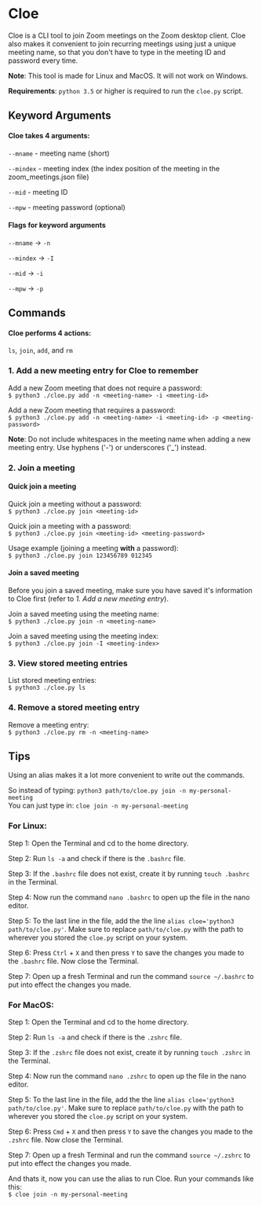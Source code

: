 # Cloe
Cloe is a CLI tool to join Zoom meetings on the Zoom desktop client. Cloe also makes it convenient to join recurring meetings using just a unique meeting name, so that you don't have to type in the meeting ID and password every time.    

**Note**: This tool is made for Linux and MacOS. It will not work on Windows.

**Requirements**: `python 3.5` or higher is required to run the `cloe.py` script.  

## Keyword Arguments

#### Cloe takes 4 arguments:  

`--mname`  - meeting name (short)  

`--mindex` - meeting index (the index position of the meeting in the zoom_meetings.json file)  

`--mid`    - meeting ID  

`--mpw`    - meeting password (optional)  
 
#### Flags for keyword arguments 

`--mname`  -> `-n`  

`--mindex` -> `-I`  

`--mid`    -> `-i`  

`--mpw`    -> `-p`  

## Commands
#### Cloe performs 4 actions:

`ls`, `join`, `add`, and `rm`  
  
### 1. Add a new meeting entry for Cloe to remember
Add a new Zoom meeting that does not require a password:  
`$ python3 ./cloe.py add -n <meeting-name> -i <meeting-id>`  
  
Add a new Zoom meeting that requires a password:  
`$ python3 ./cloe.py add -n <meeting-name> -i <meeting-id> -p <meeting-password>`  

**Note**: Do not include whitespaces in the meeting name when adding a new meeting entry. Use hyphens ('-') or underscores ('\_') instead.  
  

### 2. Join a meeting

#### Quick join a meeting
Quick join a meeting without a password:  
`$ python3 ./cloe.py join <meeting-id>`  

Quick join a meeting with a password:   
`$ python3 ./cloe.py join <meeting-id> <meeting-password>`   

Usage example (joining a meeting **with** a password):   
`$ python3 ./cloe.py join 123456789 012345`   
  
  
#### Join a saved meeting
Before you join a saved meeting, make sure you have saved it's information to Cloe first (refer to _1. Add a new meeting entry_).  
  
Join a saved meeting using the meeting name:  
`$ python3 ./cloe.py join -n <meeting-name>`  
  
Join a saved meeting using the meeting index:  
`$ python3 ./cloe.py join -I <meeting-index>`  
     

### 3. View stored meeting entries
List stored meeting entries:  
`$ python3 ./cloe.py ls`  
  

### 4. Remove a stored meeting entry
Remove a meeting entry:  
`$ python3 ./cloe.py rm -n <meeting-name>`  
  

## Tips
Using an alias makes it a lot more convenient to write out the commands.  

So instead of typing: `python3 path/to/cloe.py join -n my-personal-meeting`  
You can just type in: `cloe join -n my-personal-meeting`  

  
### For Linux: 
Step 1: Open the Terminal and cd to the home directory.  

Step 2: Run `ls -a` and check if there is the `.bashrc` file.    

Step 3: If the `.bashrc` file does not exist, create it by running `touch .bashrc` in the Terminal.   

Step 4: Now run the command `nano .bashrc` to open up the file in the nano editor.  

Step 5: To the last line in the file, add the the line `alias cloe='python3 path/to/cloe.py'`. Make sure to replace `path/to/cloe.py` with the path to wherever you stored the `cloe.py` script on your system.  

Step 6: Press `Ctrl` + `X` and then press `Y` to save the changes you made to the `.bashrc` file. Now close the Terminal.  

Step 7: Open up a fresh Terminal and run the command `source ~/.bashrc` to put into effect the changes you made.  
  
  

### For MacOS:  
Step 1: Open the Terminal and cd to the home directory.  

Step 2: Run `ls -a` and check if there is the `.zshrc` file.    

Step 3: If the `.zshrc` file does not exist, create it by running `touch .zshrc` in the Terminal.     

Step 4: Now run the command `nano .zshrc` to open up the file in the nano editor.  

Step 5: To the last line in the file, add the the line `alias cloe='python3 path/to/cloe.py'`. Make sure to replace `path/to/cloe.py` with the path to wherever you stored the `cloe.py` script on your system.  

Step 6: Press `Cmd` + `X` and then press `Y` to save the changes you made to the `.zshrc` file. Now close the Terminal.  

Step 7: Open up a fresh Terminal and run the command `source ~/.zshrc` to put into effect the changes you made.  


And thats it, now you can use the alias to run Cloe. Run your commands like this:  
`$ cloe join -n my-personal-meeting`  

